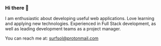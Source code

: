 ### Hi there 👋
I am enthusiastic about developing useful web applications.  Love learning and applying new technologies.  Experienced in Full Stack development, as well as leading development teams as a project manager.

You can reach me at:  surfsol@protonmail.com
<!--
**Surfsol/Surfsol** is a ✨ _special_ ✨ repository because its `README.md` (this file) appears on your GitHub profile.

Here are some ideas to get you started:

- 🔭 I’m currently working on ...
- 🌱 I’m currently learning ...
- 👯 I’m looking to collaborate on ...
- 🤔 I’m looking for help with ...
- 💬 Ask me about ...
- 📫 How to reach me: ...
- 😄 Pronouns: ...
- ⚡ Fun fact: ...
-->
